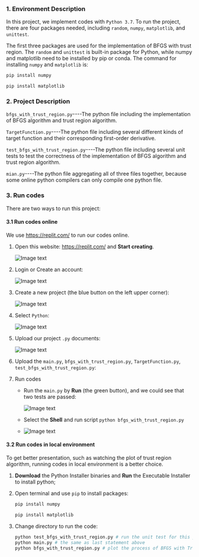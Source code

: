 ### 1. Environment Description

In this project, we implement codes with `Python 3.7`. To run the project, there are four packages needed, including `random`, `numpy`, `matplotlib`, and `unittest`. 

The first three packages are used for the implementation of BFGS with trust region. The `random` and `unittest` is built-in package for Python, while numpy and matplotlib need to be installed by pip or conda. The command for installing `numpy` and `matplotlib` is:

```bash
pip install numpy

pip install matplotlib
```

### 2. Project Description

`bfgs_with_trust_region.py`----The python file including the implementation of BFGS algorithm and trust region algorithm.

`TargetFunction.py`----The python file including several different kinds of target function and their corresponding first-order derivative.

`test_bfgs_with_trust_region.py`----The python file including several unit tests to test the correctness of the implementation of BFGS algorithm and trust region algorithm.

`mian.py`----The python file aggregating all of three files together, because some online python compilers can only compile one python file.

### 3. Run codes

There are two ways to run this project:

#### 3.1 Run codes online

We use https://replit.com/ to run our codes online.

1. Open this website: https://replit.com/ and **Start creating**.

   ![Image text](https://github.com/biluodrc/520-TeamProject-BFGSwithTrustRegion/tree/main/README.assets/image-20221201001639915.png)

2. Login or Create an account:

   ![Image text](https://github.com/biluodrc/520-TeamProject-BFGSwithTrustRegion/tree/main/README.assets/image-20221201001732436.png)

3. Create a new project (the blue button on the left upper corner):

   ![Image text](https://github.com/biluodrc/520-TeamProject-BFGSwithTrustRegion/tree/main/README.assets/image-20221201001823876.png)

4. Select `Python`:

   ![Image text](https://github.com/biluodrc/520-TeamProject-BFGSwithTrustRegion/tree/main/README.assets/image-20221201001908263.png)

5. Upload our project `.py` documents:

   ![Image text](https://github.com/biluodrc/520-TeamProject-BFGSwithTrustRegion/tree/main/README.assets/image-20221201002030154.png)

6. Upload the `main.py`, `bfgs_with_trust_region.py`, `TargetFunction.py`, `test_bfgs_with_trust_region.py`:

7. Run codes

   - Run the `main.py` by **Run** (the green button), and we could see that two tests are passed:

     ![Image text](https://github.com/biluodrc/520-TeamProject-BFGSwithTrustRegion/tree/main/README.assets/image-20221201002444385.png)

   - Select the **Shell** and run script `python bfgs_with_trust_region.py`

   - ![Image text](https://github.com/biluodrc/520-TeamProject-BFGSwithTrustRegion/tree/main/README.assets/image-20221201002846106.png)

#### 3.2 Run codes in local environment

To get better presentation, such as watching the plot of trust region algorithm, running codes in local environment is a better choice.

1. **Download** the Python Installer binaries and **Run** the Executable Installer to install python;

2. Open terminal and use `pip` to install packages:

   ```bash
   pip install numpy
   
   pip install matplotlib
   ```

3. Change directory to run the code:

   ```bash
   python test_bfgs_with_trust_region.py # run the unit test for this project
   python main.py # the same as last statement above
   python bfgs_with_trust_region.py # plot the process of BFGS with Trust Region algorithm
   ```

